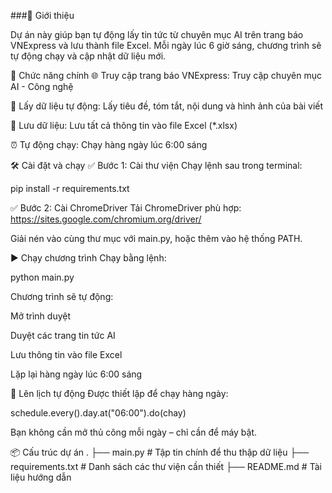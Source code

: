 ###📝 Giới thiệu

Dự án này giúp bạn tự động lấy tin tức từ chuyên mục AI trên trang báo VNExpress và lưu thành file Excel. Mỗi ngày lúc 6 giờ sáng, chương trình sẽ tự động chạy và cập nhật dữ liệu mới.

🚀 Chức năng chính
🌐 Truy cập trang báo VNExpress: Truy cập chuyên mục AI - Công nghệ

🧠 Lấy dữ liệu tự động: Lấy tiêu đề, tóm tắt, nội dung và hình ảnh của bài viết

📁 Lưu dữ liệu: Lưu tất cả thông tin vào file Excel (*.xlsx)

⏰ Tự động chạy: Chạy hàng ngày lúc 6:00 sáng

🛠️ Cài đặt và chạy
✅ Bước 1: Cài thư viện
Chạy lệnh sau trong terminal:

pip install -r requirements.txt

✅ Bước 2: Cài ChromeDriver
Tải ChromeDriver phù hợp: https://sites.google.com/chromium.org/driver/

Giải nén vào cùng thư mục với main.py, hoặc thêm vào hệ thống PATH.

▶️ Chạy chương trình
Chạy bằng lệnh:

python main.py

Chương trình sẽ tự động:

Mở trình duyệt

Duyệt các trang tin tức AI

Lưu thông tin vào file Excel

Lặp lại hàng ngày lúc 6:00 sáng

📅 Lên lịch tự động
Được thiết lập để chạy hàng ngày:

schedule.every().day.at("06:00").do(chay)

Bạn không cần mở thủ công mỗi ngày – chỉ cần để máy bật.

📦 Cấu trúc dự án
. ├── main.py # Tập tin chính để thu thập dữ liệu ├── requirements.txt # Danh sách các thư viện cần thiết ├── README.md # Tài liệu hướng dẫn
